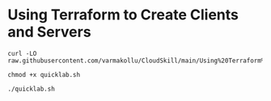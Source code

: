 # Using Terraform to Create Clients and Servers

```
curl -LO raw.githubusercontent.com/varmakollu/CloudSkill/main/Using%20Terraform%20to%20Create%20Clients%20and%20Servers/quicklab.sh

chmod +x quicklab.sh

./quicklab.sh

```
